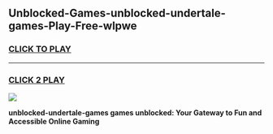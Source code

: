
## Unblocked-Games-unblocked-undertale-games-Play-Free-wlpwe
<h3>
<a href="https://premium76.site?title=unblocked-undertale-games&ref=22A">CLICK TO PLAY</a></h3>
<hr>

<h3>
<a href="https://premium76.site?title=unblocked-undertale-games&ref=22A">CLICK 2 PLAY</a>
  
</h3>

<a href="https://premium76.site?title=unblocked-undertale-games&ref=22A"><img src="https://clearcache.store/games.png"></a>


**unblocked-undertale-games games unblocked: Your Gateway to Fun and Accessible Online Gaming**
